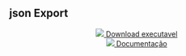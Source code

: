 ## json Export

<div align="center"> 
  <a href="" target="_blank"><img src="https://img.icons8.com/ios/50/000000/download--v1.png"/> Download executavel </a> <br>
  <a href="" target="_blank"><img src="https://img.icons8.com/ios/50/000000/documents.png"/> Documentação </a><br>
</div>
